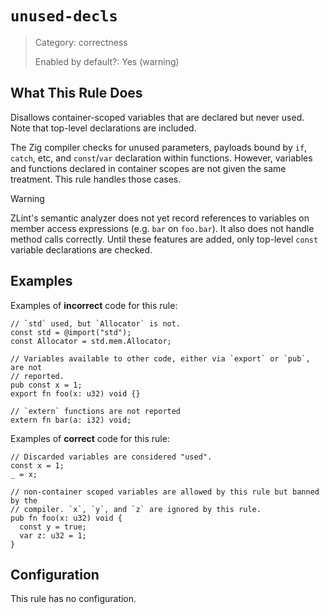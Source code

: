 # `unused-decls`

> Category: correctness
> 
> Enabled by default?: Yes (warning)


## What This Rule Does

Disallows container-scoped variables that are declared but never used. Note
that top-level declarations are included.

The Zig compiler checks for unused parameters, payloads bound by `if`,
`catch`, etc, and `const`/`var` declaration within functions. However,
variables and functions declared in container scopes are not given the same
treatment. This rule handles those cases.

> [!WARNING]
> ZLint's semantic analyzer does not yet record references to variables on
> member access expressions (e.g. `bar` on `foo.bar`). It also does not
> handle method calls correctly. Until these features are added, only
> top-level `const` variable declarations are checked.

## Examples

Examples of **incorrect** code for this rule:
```zig
// `std` used, but `Allocator` is not.
const std = @import("std");
const Allocator = std.mem.Allocator;

// Variables available to other code, either via `export` or `pub`, are not
// reported.
pub const x = 1;
export fn foo(x: u32) void {}

// `extern` functions are not reported
extern fn bar(a: i32) void;
```

Examples of **correct** code for this rule:
```zig
// Discarded variables are considered "used".
const x = 1;
_ = x;

// non-container scoped variables are allowed by this rule but banned by the
// compiler. `x`, `y`, and `z` are ignored by this rule.
pub fn foo(x: u32) void {
  const y = true;
  var z: u32 = 1;
}
```

## Configuration
This rule has no configuration.
